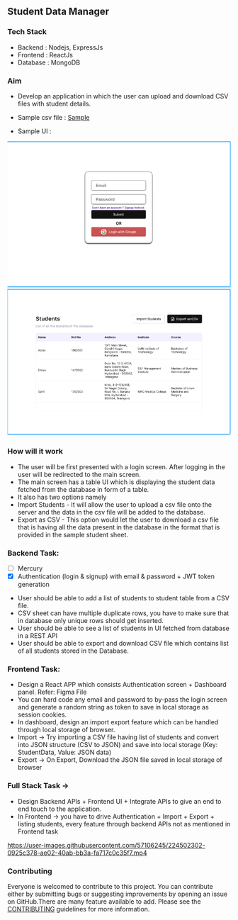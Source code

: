 ## Student Data Manager

### Tech Stack

- Backend : Nodejs, ExpressJs 
- Frontend : ReactJs
- Database : MongoDB




### Aim
* Develop an application in which the user can upload and download CSV files with student details.

* Sample csv file : [Sample](public/uploads/sample.csv)
* Sample UI :

![](public/sample%20ui/login.png)
![](public/sample%20ui/dashboard.png)

<!-- add image of ui here -->

### How will it work

- The user will be first presented with a login screen. After logging in the user will be redirected to the main screen.
- The main screen has a table UI which is displaying the student data fetched from the database in form of a table.
- It also has two options namely
- Import Students - It will allow the user to upload a csv file onto the server and the data in the csv file will be added to the database.
- Export as CSV - This option would let the user to download a csv file that is having all the data present in the database in the format that is provided in the sample student sheet.


### Backend Task: 
- [ ] Mercury
- [x] Authentication (login & signup) with email & password + JWT token generation
- User should be able to add a list of students to student table from a CSV file. 
- CSV sheet can have multiple duplicate rows, you have to make sure that in database only unique rows should get inserted.
- User should be able to see a list of students in UI fetched from database in a REST API
- User should be able to export and download CSV file which contains list of all students stored in the Database.

### Frontend Task: 

- Design a React APP which consists Authentication screen + Dashboard panel. Refer:  Figma File
- You can hard code any email and password to by-pass the login screen and generate a random string as token to save in local storage as session cookies.
- In dashboard, design an import export feature which can be handled through local storage of browser.
- Import -> Try importing a CSV file having list of students and convert into JSON structure (CSV to JSON) and save into local storage (Key: StudentData, Value: JSON data)
- Export -> On Export, Download the JSON file saved in local storage of browser







### Full Stack Task ->

- Design Backend APIs + Frontend UI + Integrate APIs to give an end to end touch to the application.
- In Frontend -> you have to drive Authentication + Import + Export + listing students, every feature through backend APIs not as mentioned in Frontend task

https://user-images.githubusercontent.com/57106245/224502302-0925c378-ae02-40ab-bb3a-fa717c0c35f7.mp4



### Contributing

Everyone is welcomed to contribute to this project. You can contribute either by submitting bugs or suggesting improvements by opening an issue on GitHub.There are many feature available to add. Please see the [CONTRIBUTING](CONTRIBUTING.md) guidelines for more information.


